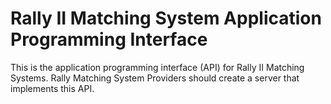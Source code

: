 # Rally II Matching System Application Programming Interface

This is the application programming interface (API) for Rally II Matching Systems.  Rally Matching System Providers should create a server that implements this API.